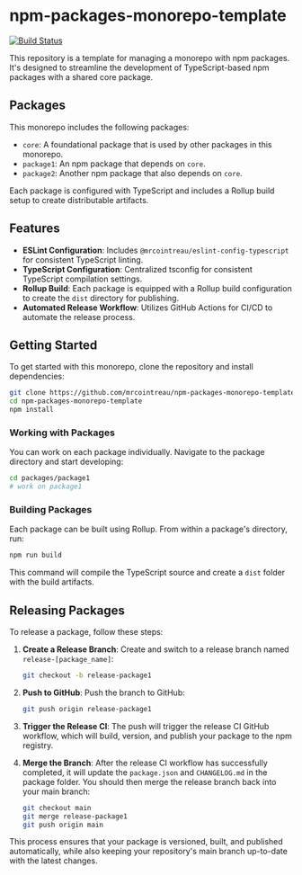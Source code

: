 # npm-packages-monorepo-template

[![Build Status](https://github.com/mrcointreau/npm-packages-monorepo-template/workflows/build/badge.svg)](https://github.com/mrcointreau/npm-packages-monorepo-template/actions)

This repository is a template for managing a monorepo with npm packages. It's designed to streamline the development of TypeScript-based npm packages with a shared core package.

## Packages

This monorepo includes the following packages:

- `core`: A foundational package that is used by other packages in this monorepo.
- `package1`: An npm package that depends on `core`.
- `package2`: Another npm package that also depends on `core`.

Each package is configured with TypeScript and includes a Rollup build setup to create distributable artifacts.

## Features

- **ESLint Configuration**: Includes `@mrcointreau/eslint-config-typescript` for consistent TypeScript linting.
- **TypeScript Configuration**: Centralized tsconfig for consistent TypeScript compilation settings.
- **Rollup Build**: Each package is equipped with a Rollup build configuration to create the `dist` directory for publishing.
- **Automated Release Workflow**: Utilizes GitHub Actions for CI/CD to automate the release process.

## Getting Started

To get started with this monorepo, clone the repository and install dependencies:

```bash
git clone https://github.com/mrcointreau/npm-packages-monorepo-template
cd npm-packages-monorepo-template
npm install
```

### Working with Packages

You can work on each package individually. Navigate to the package directory and start developing:

```bash
cd packages/package1
# work on package1
```

### Building Packages

Each package can be built using Rollup. From within a package's directory, run:

```bash
npm run build
```

This command will compile the TypeScript source and create a `dist` folder with the build artifacts.

## Releasing Packages

To release a package, follow these steps:

1. **Create a Release Branch**: Create and switch to a release branch named `release-[package_name]`:

   ```bash
   git checkout -b release-package1
   ```

2. **Push to GitHub**: Push the branch to GitHub:

   ```bash
   git push origin release-package1
   ```

3. **Trigger the Release CI**: The push will trigger the release CI GitHub workflow, which will build, version, and publish your package to the npm registry.

4. **Merge the Branch**: After the release CI workflow has successfully completed, it will update the `package.json` and `CHANGELOG.md` in the package folder. You should then merge the release branch back into your main branch:

   ```bash
   git checkout main
   git merge release-package1
   git push origin main
   ```

This process ensures that your package is versioned, built, and published automatically, while also keeping your repository's main branch up-to-date with the latest changes.
